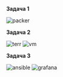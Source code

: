 **Задача 1**  

![packer](https://user-images.githubusercontent.com/26553608/168049782-df09d601-ca57-46c6-b1c5-e7a47386902f.PNG)  


**Задача 2**  

![terr](https://user-images.githubusercontent.com/26553608/168071102-7b7efea7-3ea1-4673-8e3c-c265191d634f.PNG)
![vm](https://user-images.githubusercontent.com/26553608/168071116-a7ccf8e3-6e89-43c0-9f1e-3e22f0260711.PNG)

**Задача 3**  

![ansible](https://user-images.githubusercontent.com/26553608/168092357-d8321ec8-813b-4c41-9e76-8984b168adce.PNG)
![grafana](https://user-images.githubusercontent.com/26553608/168092373-ac25b112-8906-426c-af29-dea4c2ce829c.PNG)

